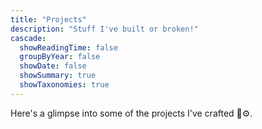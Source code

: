 ```yaml
---
title: "Projects"
description: "Stuff I've built or broken!"
cascade:
  showReadingTime: false
  groupByYear: false
  showDate: false
  showSummary: true
  showTaxonomies: true
---
```


Here's a glimpse into some of the projects I've crafted 🌱⚙️.

